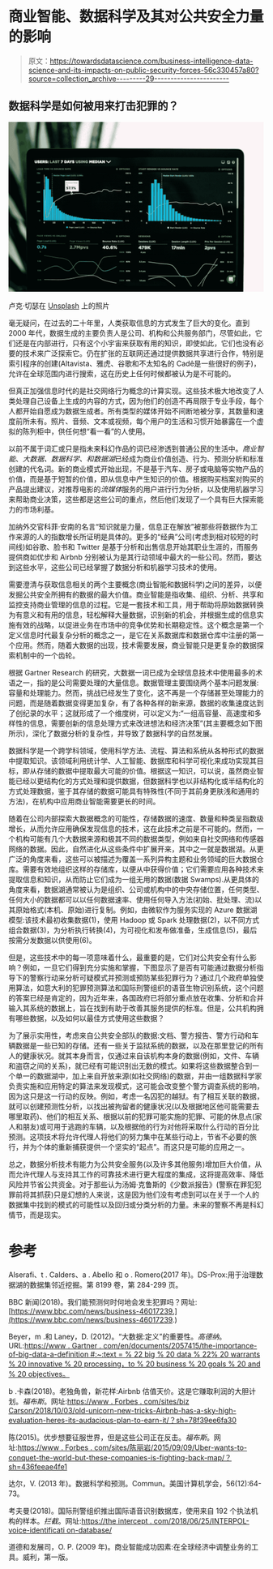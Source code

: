 # 商业智能、数据科学及其对公共安全力量的影响

> 原文：<https://towardsdatascience.com/business-intelligence-data-science-and-its-impacts-on-public-security-forces-56c330457a80?source=collection_archive---------29----------------------->

## 数据科学是如何被用来打击犯罪的？

![](img/cbed72711b25fdcdeb1d5e4dacc5a627.png)

卢克·切瑟在 [Unsplash](https://unsplash.com/?utm_source=medium&utm_medium=referral) 上的照片

毫无疑问，在过去的二十年里，人类获取信息的方式发生了巨大的变化。直到 2000 年代，数据生成的主要负责人是公司、机构和公共服务部门，尽管如此，它们还是在内部进行，只有这个小宇宙来获取有用的知识，即使如此，它们也没有必要的技术来广泛探索它。仍在扩张的互联网还通过提供数据共享进行合作，特别是索引程序的创建(Altavista、雅虎、谷歌和不太知名的 Cadê是一些很好的例子)，允许在全球范围内进行搜索，这在历史上任何时候都被认为是不可能的。

但真正加强信息时代的是社交网络行为概念的计算实现。这些技术极大地改变了人类处理自己设备上生成的内容的方式，因为他们的创造不再局限于专业手段，每个人都开始自愿成为数据生成者。所有类型的媒体开始不间断地被分享，其数量和速度前所未有。照片、音频、文本或视频，每个用户的生活和习惯开始暴露在一个虚拟的陈列柜中，供任何想“看一看”的人使用。

以前不属于词汇或只是指未来科幻作品的词已经渗透到普通公民的生活中。*商业智能*、*大数据、数据科学、*和*数据湖*已经成为商业价值创造、行为、预测分析和标准创建的代名词。新的商业模式开始出现，不是基于汽车、房子或电脑等实物产品的价值，而是基于短暂的价值，即从信息中产生知识的价值。根据购买档案对购买的产品提出建议，对推荐电影的*流媒体*服务的用户进行行为分析，以及使用机器学习来帮助商业决策，这些都是这些公司的重点，然后他们发现了一个具有巨大探索能力的市场利基。

加纳外交官科菲·安南的名言“知识就是力量，信息正在解放”被那些将数据作为工作来源的人的指数增长所证明是具体的。更多的“经典”公司(考虑到相对较短的时间线)如谷歌、脸书和 Twitter 是基于分析和出售信息开始其职业生涯的，而服务提供商如优步和 Airbnb 分别被认为是其行动领域中最大的一些公司。然而，要达到这些水平，这些公司已经掌握了数据分析和机器学习技术的使用。

需要澄清与获取信息相关的两个主要概念(商业智能和数据科学)之间的差异，以便发掘公共安全所拥有的数据的最大价值。商业智能是指收集、组织、分析、共享和监控支持商业管理的信息的过程。它是一套技术和工具，用于帮助将原始数据转换为有意义和有用的信息，轻松解释大量数据，识别新的机会，并根据生成的信息实施有效的战略，以促进业务在市场中的竞争优势和长期稳定性。这个概念是第一个定义信息时代最复杂分析的概念之一，是它在关系数据库和数据仓库中注册的第一个应用。然而，随着大数据的出现，技术需要发展，商业智能只是更复杂的数据探索机制中的一个齿轮。

根据 Gartner Research 的研究，大数据一词已成为全球信息技术中使用最多的术语之一，指的是公司需要处理的大量信息。数据管理主要围绕两个基本问题发展:容量和处理能力。然而，挑战已经发生了变化，这不再是一个存储甚至处理能力的问题，而是随着数据变得更加复杂，有了各种各样的新来源，数据的收集速度达到了创纪录的水平；这就形成了一个维度树，可以定义为:“一组高容量、高速度和多样性的信息，需要创新的信息处理方式来改进想法和经济决策”(其主要概念如下图所示)，深化了数据分析的复杂性，并导致了数据科学的自然发展。

数据科学是一个跨学科领域，使用科学方法、流程、算法和系统从各种形式的数据中提取知识。该领域利用统计学、人工智能、数据库和科学可视化来成功实现其目标，即从存储的数据中提取最大可能的价值。根据这一知识，可以说，虽然商业智能已经以更结构化的方式处理和提供数据，但数据科学也以非结构化或半结构化的方式处理数据，鉴于其存储的数据可能具有特殊性(不同于其前身更肤浅和通用的方法)，在机构中应用商业智能需要更长的时间。

随着在公司内部探索大数据概念的可能性，存储数据的速度、数量和种类呈指数级增长，从而允许应用确保发现信息的技术，这在此技术之前是不可能的。然而，一个机构可能有几个大数据来源和极其不同的数据类型，例如来自社交网络和传感器网络的数据。因此，自然进化从这些条件中扩展开来，其中之一就是数据湖。从更广泛的角度来看，这些可以被描述为覆盖一系列异构主题和业务领域的巨大数据仓库。需要有效地组织这样的存储库，以便从中获得价值；它们需要应用各种技术来提取信息和知识，从而防止它们成为一组无用的数据(数据 Swamps)⁠.从更具体的角度来看，数据湖通常被认为是组织、公司或机构中的中央存储位置，任何类型、任何大小的数据都可以以任何数据速率、使用任何导入方法(初始、批处理、流)以其原始格式(本机、原始)进行复制。例如，由微软作为服务实现的 Azure 数据湖模型:该技术最初收集数据(1)，使用 Hadoop 或 Spark 处理数据(2)，以不同方式组合数据(3)，为分析执行转换(4)，为可视化和发布做准备，生成信息(5)，最后按需分发数据以供使用(6)。

但是，这些技术中的每一项意味着什么，最重要的是，它们对公共安全有什么影响？例如，一旦它们得到充分实施和掌握，下图显示了是否有可能通过数据分析指导下的警察行动来分析可疑模式并预测或预防某些犯罪行为？通过几个政府单独使用算法，如意大利的犯罪预测算法和国际刑警组织的语音生物识别系统，这个问题的答案已经是肯定的，因为近年来，各国政府已将部分重点放在收集、分析和合并输入其系统的数据上，旨在找到有助于改善其服务提供的标准。但是，公共机构拥有哪些数据，以及如何以最佳方式使用这些数据？

为了展示实用性，考虑来自公共安全部队的数据:文档、警方报告、警方行动和车辆数据是一些已知的存储。还有一些关于监狱系统的数据，以及在那里登记的所有人的健康状况。就其本身而言，仅通过来自该机构本身的数据(例如，文件、车辆和盗窃之间的关系)，就已经有可能识别出无数的模式。如果将这些数据整合到一个单一的数据湖中，加上来自开放来源(如社交网络)的数据，并由一组数据科学家负责实施和应用特定的算法来发现模式，这可能会改变整个警方调查系统的影响，因为这只是这一行动的反映。例如，考虑一名囚犯的越狱。有了相互关联的数据，就可以创建预测性分析，以找出被拘留者的健康状况(以及根据地区他可能需要去哪里取药)、他们的相互关系、根据以前的犯罪可能实施的犯罪、可能的休息点(家人和朋友)或可用于逃跑的车辆，以及根据他的行为对他将采取什么行动的百分比预测。这项技术将允许代理人将他们的努力集中在某些行动上，节省不必要的旅行，并为个体的重新捕获提供一个坚实的“起点”。而这只是可能的应用之一。

总之，数据分析技术有能力为公共安全服务(以及许多其他服务)增加巨大价值，从而允许代理人与支持其工作的可靠技术进行更大程度的集成，这将提高效率、降低风险并节省公共资金。对于那些认为汤姆·克鲁斯的《少数派报告》(警察在罪犯犯罪前将其抓获)只是幻想的人来说，这是因为他们没有考虑到可以在关于一个人的数据集中找到的模式的可能性以及回归或分类分析的力量。未来的警察不再是科幻情节，而是现实。

# 参考

Alserafi、t . Calders、a . Abello 和 o . Romero(2017 年)。DS-Prox:用于治理数据湖的数据集邻近挖掘。第 8199 卷，第 284-299 页。

BBC 新闻(2018)。我们能预测何时何地会发生犯罪吗？网址:[https://www.bbc.com/news/business-46017239.](https://www.bbc.com/news/business-46017239.)

Beyer，m .和 Laney，D. (2012)。“大数据:定义”的重要性。*高德纳*。URL:[https://www . Gartner . com/en/documents/2057415/the-importance-of-big-data-a-definition #:~:text = % 22 big % 20 data % 22% 20 warrants % 20 innovative % 20 processing，to % 20 business % 20 goals % 20 and % 20 objectives。](https://www.gartner.com/en/documents/2057415/the-importance-of-big-data-a-definition#:~:text=%22Big%20data%22%20warrants%20innovative%20processing,to%20business%20goals%20and%20objectives.)

b .卡森(2018)。老独角兽，新花样:Airbnb 估值天价。这是它赚取利润的大胆计划。*福布斯*。网址:[https://www . Forbes . com/sites/biz Carson/2018/10/03/old-unicorn-new-tricks-Airbnb-has-a-sky-high-evaluation-heres-its-audacious-plan-to-earn-it/？sh=78f39ee6fa30](https://www.forbes.com/sites/bizcarson/2018/10/03/old-unicorn-new-tricks-airbnb-has-a-sky-high-valuation-heres-its-audacious-plan-to-earn-it/?sh=78f39ee6fa30)

陈(2015)。优步想要征服世界，但是这些公司正在反击。*福布斯*。网址:[https://www . Forbes . com/sites/陈丽岩/2015/09/09/Uber-wants-to-conquet-the-world-but-these-companies-is-fighting-back-map/？sh=436feeae4fe1](https://www.forbes.com/sites/liyanchen/2015/09/09/uber-wants-to-conquer-the-world-but-these-companies-are-fighting-back-map/?sh=436feeae4fe1)

达尔，V. (2013 年)。数据科学和预测。Commun。美国计算机学会，56(12):64-73。

考夫曼(2018)。国际刑警组织推出国际语音识别数据库，使用来自 192 个执法机构的样本。*拦截*。网址:[https://the intercept . com/2018/06/25/INTERPOL-voice-identificati on-database/](https://theintercept.com/2018/06/25/interpol-voice-identification-database/)

道德和发展司，O. P. (2009 年)。商业智能成功因素:在全球经济中调整业务的工具。威利，第一版。